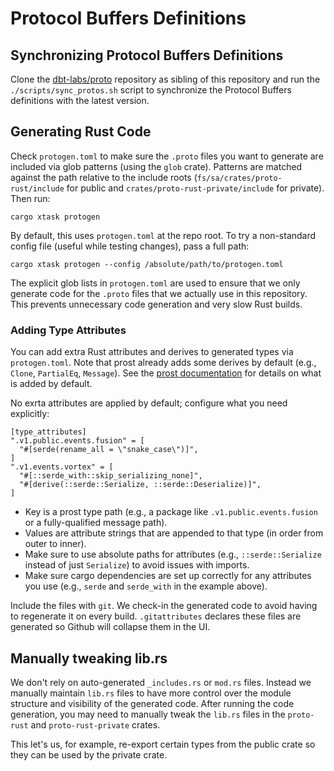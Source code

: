# Protocol Buffers Definitions

## Synchronizing Protocol Buffers Definitions

Clone the [dbt-labs/proto](https://github.com/dbt-labs/proto) repository as
sibling of this repository and run the `./scripts/sync_protos.sh` script to
synchronize the Protocol Buffers definitions with the latest version.

## Generating Rust Code

Check `protogen.toml` to make sure the `.proto` files you want to generate
are included via glob patterns (using the `glob` crate). Patterns are matched
against the path relative to the include roots (`fs/sa/crates/proto-rust/include`
for public and `crates/proto-rust-private/include` for private). Then run:

```shell
cargo xtask protogen
```

By default, this uses `protogen.toml` at the repo root. To try a non-standard config file (useful while testing changes), pass a full path:

```shell
cargo xtask protogen --config /absolute/path/to/protogen.toml
```

The explicit glob lists in `protogen.toml` are used to ensure that we only generate
code for the `.proto` files that we actually use in this repository. This
prevents unnecessary code generation and very slow Rust builds.

### Adding Type Attributes

You can add extra Rust attributes and derives to generated types via `protogen.toml`. Note that prost already adds some derives by default (e.g., `Clone`, `PartialEq`, `Message`). See the [prost documentation](https://docs.rs/prost/) for details on what is added by default.

No exrta attributes are applied by default; configure what you need explicitly:

```
[type_attributes]
".v1.public.events.fusion" = [
  "#[serde(rename_all = \"snake_case\")]",
]
".v1.events.vortex" = [
  "#[::serde_with::skip_serializing_none]",
  "#[derive(::serde::Serialize, ::serde::Deserialize)]",
]
```

- Key is a prost type path (e.g., a package like `.v1.public.events.fusion` or a fully-qualified message path).
- Values are attribute strings that are appended to that type (in order from outer to inner).
- Make sure to use absolute paths for attributes (e.g., `::serde::Serialize` instead of just `Serialize`) to avoid issues with imports.
- Make sure cargo dependencies are set up correctly for any attributes you use (e.g., `serde` and `serde_with` in the example above).

Include the files with `git`. We check-in the generated code to avoid having to
regenerate it on every build. `.gitattributes` declares these files are
generated so Github will collapse them in the UI.

## Manually tweaking lib.rs

We don't rely on auto-generated `_includes.rs` or `mod.rs` files. Instead we
manually maintain `lib.rs` files to have more control over the module structure
and visibility of the generated code. After running the code generation, you may
need to manually tweak the `lib.rs` files in the `proto-rust` and
`proto-rust-private` crates.

This let's us, for example, re-export certain types from the public crate so
they can be used by the private crate.
